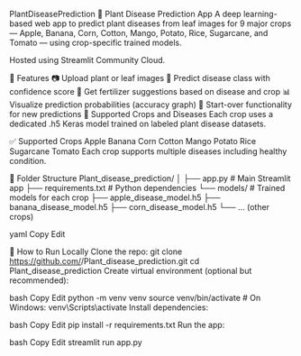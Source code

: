 PlantDiseasePrediction
🌿 Plant Disease Prediction App
A deep learning-based web app to predict plant diseases from leaf images for 9 major crops — Apple, Banana, Corn, Cotton, Mango, Potato, Rice, Sugarcane, and Tomato — using crop-specific trained models.

Hosted using Streamlit Community Cloud.

🚀 Features
📷 Upload plant or leaf images
🤖 Predict disease class with confidence score
💊 Get fertilizer suggestions based on disease and crop
📊 Visualize prediction probabilities (accuracy graph)
🔁 Start-over functionality for new predictions
🧠 Supported Crops and Diseases
Each crop uses a dedicated .h5 Keras model trained on labeled plant disease datasets.

✅ Supported Crops
Apple
Banana
Corn
Cotton
Mango
Potato
Rice
Sugarcane
Tomato
Each crop supports multiple diseases including healthy condition.

📁 Folder Structure
Plant_disease_prediction/ │ ├── app.py # Main Streamlit app ├── requirements.txt # Python dependencies └── models/ # Trained models for each crop ├── apple_disease_model.h5 ├── banana_disease_model.h5 ├── corn_disease_model.h5 └── ... (other crops)

yaml Copy Edit

🔧 How to Run Locally
Clone the repo:
git clone https://github.com/<your-username>/Plant_disease_prediction.git
cd Plant_disease_prediction
Create virtual environment (optional but recommended):

bash Copy Edit python -m venv venv source venv/bin/activate # On Windows: venv\Scripts\activate Install dependencies:

bash Copy Edit pip install -r requirements.txt Run the app:

bash Copy Edit streamlit run app.py 
